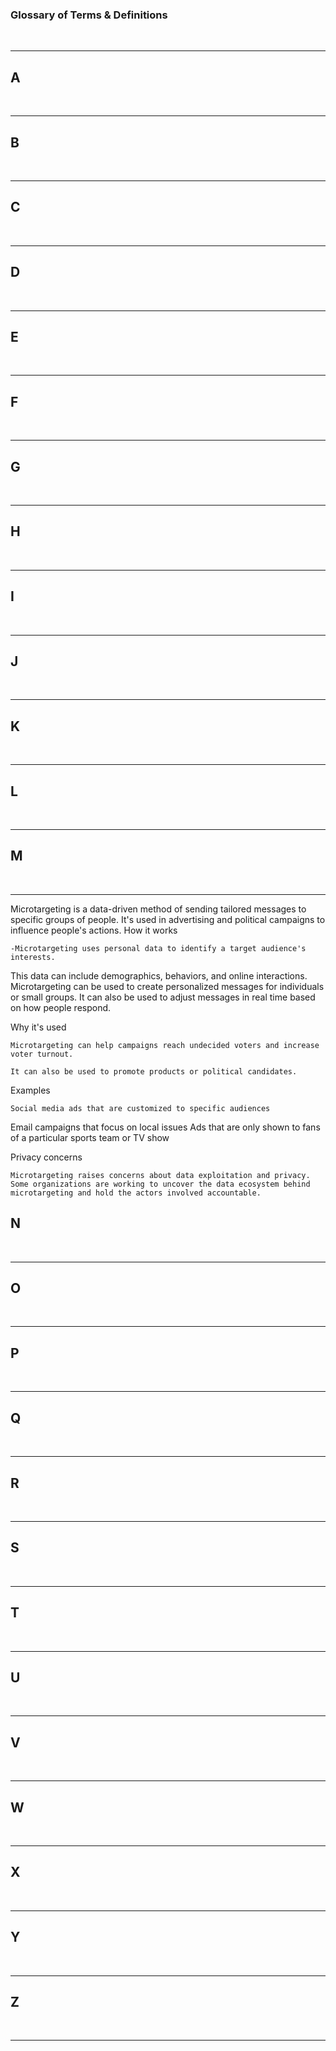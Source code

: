 
### Glossary of Terms & Definitions
<br>
<hr noshade> 

## A
<br>
<hr noshade>

## B
<br>
<hr noshade>

## C
<br>
<hr noshade>

## D
<br>
<hr noshade>

## E
<br>
<hr noshade>

## F
<br>
<hr noshade>

## G
<br>
<hr noshade>

## H
<br>
<hr noshade>

## I
<br>
<hr noshade>

## J
<br>
<hr noshade>

## K
<br>
<hr noshade>

## L
<br>
<hr noshade>

## M
<br>
<hr noshade>
Microtargeting is a data-driven method of sending tailored messages to specific groups of people. It's used in advertising and political campaigns to influence people's actions. 
How it works

    -Microtargeting uses personal data to identify a target audience's interests. 

This data can include demographics, behaviors, and online interactions. 
Microtargeting can be used to create personalized messages for individuals or small groups. 
It can also be used to adjust messages in real time based on how people respond. 

Why it's used

    Microtargeting can help campaigns reach undecided voters and increase voter turnout. 

    It can also be used to promote products or political candidates. 

Examples

    Social media ads that are customized to specific audiences 

Email campaigns that focus on local issues 
Ads that are only shown to fans of a particular sports team or TV show 

Privacy concerns 

    Microtargeting raises concerns about data exploitation and privacy.
    Some organizations are working to uncover the data ecosystem behind microtargeting and hold the actors involved accountable.

## N
<br>
<hr noshade>

## O
<br>
<hr noshade>

## P
<br>
<hr noshade>

## Q
<br>
<hr noshade>

## R
<br>
<hr noshade>

## S
<br>
<hr noshade>

## T
<br>
<hr noshade>

## U
<br>
<hr noshade>

## V
<br>
<hr noshade>

## W
<br>
<hr noshade>

## X
<br>
<hr noshade>

## Y
<br>
<hr noshade>

## Z
<br>
<hr noshade>




